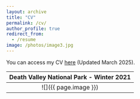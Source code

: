 ```yaml
---
layout: archive
title: "CV"
permalink: /cv/
author_profile: true
redirect_from:
  - /resume
image: /photos/image3.jpg
---
```


You can access my CV [here](http://benshaver.github.io/files/BSCV.pdf) (Updated March 2025).

| <b>Death Valley National Park - Winter 2021</b>|
|:--:|
| ![]({{ page.image }}) | 

